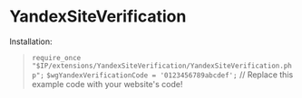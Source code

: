 # YandexSiteVerification

Installation:

 > `require_once "$IP/extensions/YandexSiteVerification/YandexSiteVerification.php";`
 > `$wgYandexVerificationCode = '0123456789abcdef';` // Replace this example code with your website's code!
